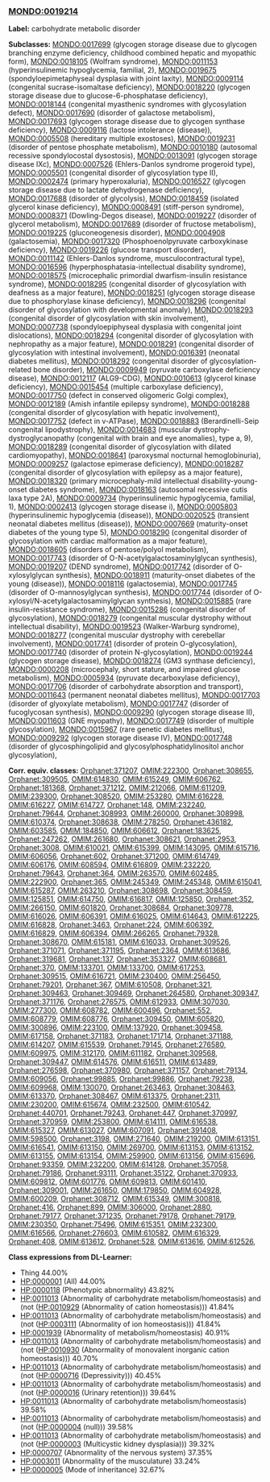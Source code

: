 
### [MONDO:0019214](http://purl.obolibrary.org/obo/MONDO_0019214)
**Label:** carbohydrate metabolic disorder

**Subclasses:** [MONDO:0017699](http://purl.obolibrary.org/obo/MONDO_0017699) (glycogen storage disease due to glycogen branching enzyme deficiency, childhood combined hepatic and myopathic form), [MONDO:0018105](http://purl.obolibrary.org/obo/MONDO_0018105) (Wolfram syndrome), [MONDO:0011153](http://purl.obolibrary.org/obo/MONDO_0011153) (hyperinsulinemic hypoglycemia, familial, 2), [MONDO:0019675](http://purl.obolibrary.org/obo/MONDO_0019675) (spondyloepimetaphyseal dysplasia with joint laxity), [MONDO:0009114](http://purl.obolibrary.org/obo/MONDO_0009114) (congenital sucrase-isomaltase deficiency), [MONDO:0018220](http://purl.obolibrary.org/obo/MONDO_0018220) (glycogen storage disease due to glucose-6-phosphatase deficiency), [MONDO:0018144](http://purl.obolibrary.org/obo/MONDO_0018144) (congenital myasthenic syndromes with glycosylation defect), [MONDO:0017690](http://purl.obolibrary.org/obo/MONDO_0017690) (disorder of galactose metabolism), [MONDO:0017693](http://purl.obolibrary.org/obo/MONDO_0017693) (glycogen storage disease due to glycogen synthase deficiency), [MONDO:0009116](http://purl.obolibrary.org/obo/MONDO_0009116) (lactose intolerance (disease)), [MONDO:0005508](http://purl.obolibrary.org/obo/MONDO_0005508) (hereditary multiple exostoses), [MONDO:0019231](http://purl.obolibrary.org/obo/MONDO_0019231) (disorder of pentose phosphate metabolism), [MONDO:0010180](http://purl.obolibrary.org/obo/MONDO_0010180) (autosomal recessive spondylocostal dysostosis), [MONDO:0013091](http://purl.obolibrary.org/obo/MONDO_0013091) (glycogen storage disease IXc), [MONDO:0007526](http://purl.obolibrary.org/obo/MONDO_0007526) (Ehlers-Danlos syndrome progeroid type), [MONDO:0005501](http://purl.obolibrary.org/obo/MONDO_0005501) (congenital disorder of glycosylation type II), [MONDO:0002474](http://purl.obolibrary.org/obo/MONDO_0002474) (primary hyperoxaluria), [MONDO:0016527](http://purl.obolibrary.org/obo/MONDO_0016527) (glycogen storage disease due to lactate dehydrogenase deficiency), [MONDO:0017688](http://purl.obolibrary.org/obo/MONDO_0017688) (disorder of glycolysis), [MONDO:0018459](http://purl.obolibrary.org/obo/MONDO_0018459) (isolated glycerol kinase deficiency), [MONDO:0008491](http://purl.obolibrary.org/obo/MONDO_0008491) (stiff-person syndrome), [MONDO:0008371](http://purl.obolibrary.org/obo/MONDO_0008371) (Dowling-Degos disease), [MONDO:0019227](http://purl.obolibrary.org/obo/MONDO_0019227) (disorder of glycerol metabolism), [MONDO:0017689](http://purl.obolibrary.org/obo/MONDO_0017689) (disorder of fructose metabolism), [MONDO:0019225](http://purl.obolibrary.org/obo/MONDO_0019225) (gluconeogenesis disorder), [MONDO:0004908](http://purl.obolibrary.org/obo/MONDO_0004908) (galactosemia), [MONDO:0017320](http://purl.obolibrary.org/obo/MONDO_0017320) (Phosphoenolpyruvate carboxykinase deficiency), [MONDO:0019226](http://purl.obolibrary.org/obo/MONDO_0019226) (glucose transport disorder), [MONDO:0011142](http://purl.obolibrary.org/obo/MONDO_0011142) (Ehlers-Danlos syndrome, musculocontractural type), [MONDO:0016596](http://purl.obolibrary.org/obo/MONDO_0016596) (hyperphosphatasia-intellectual disability syndrome), [MONDO:0018575](http://purl.obolibrary.org/obo/MONDO_0018575) (microcephalic primordial dwarfism-insulin resistance syndrome), [MONDO:0018295](http://purl.obolibrary.org/obo/MONDO_0018295) (congenital disorder of glycosylation with deafness as a major feature), [MONDO:0018251](http://purl.obolibrary.org/obo/MONDO_0018251) (glycogen storage disease due to phosphorylase kinase deficiency), [MONDO:0018296](http://purl.obolibrary.org/obo/MONDO_0018296) (congenital disorder of glycosylation with developmental anomaly), [MONDO:0018293](http://purl.obolibrary.org/obo/MONDO_0018293) (congenital disorder of glycosylation with skin involvement), [MONDO:0007738](http://purl.obolibrary.org/obo/MONDO_0007738) (spondyloepiphyseal dysplasia with congenital joint dislocations), [MONDO:0018294](http://purl.obolibrary.org/obo/MONDO_0018294) (congenital disorder of glycosylation with nephropathy as a major feature), [MONDO:0018291](http://purl.obolibrary.org/obo/MONDO_0018291) (congenital disorder of glycosylation with intestinal involvement), [MONDO:0016391](http://purl.obolibrary.org/obo/MONDO_0016391) (neonatal diabetes mellitus), [MONDO:0018292](http://purl.obolibrary.org/obo/MONDO_0018292) (congenital disorder of glycosylation-related bone disorder), [MONDO:0009949](http://purl.obolibrary.org/obo/MONDO_0009949) (pyruvate carboxylase deficiency disease), [MONDO:0012117](http://purl.obolibrary.org/obo/MONDO_0012117) (ALG9-CDG), [MONDO:0010613](http://purl.obolibrary.org/obo/MONDO_0010613) (glycerol kinase deficiency), [MONDO:0015454](http://purl.obolibrary.org/obo/MONDO_0015454) (multiple carboxylase deficiency), [MONDO:0017750](http://purl.obolibrary.org/obo/MONDO_0017750) (defect in conserved oligomeric Golgi complex), [MONDO:0012189](http://purl.obolibrary.org/obo/MONDO_0012189) (Amish infantile epilepsy syndrome), [MONDO:0018288](http://purl.obolibrary.org/obo/MONDO_0018288) (congenital disorder of glycosylation with hepatic involvement), [MONDO:0017752](http://purl.obolibrary.org/obo/MONDO_0017752) (defect in v-ATPase), [MONDO:0018883](http://purl.obolibrary.org/obo/MONDO_0018883) (Berardinelli-Seip congenital lipodystrophy), [MONDO:0014683](http://purl.obolibrary.org/obo/MONDO_0014683) (muscular dystrophy-dystroglycanopathy (congenital with brain and eye anomalies), type a, 9), [MONDO:0018289](http://purl.obolibrary.org/obo/MONDO_0018289) (congenital disorder of glycosylation with dilated cardiomyopathy), [MONDO:0018641](http://purl.obolibrary.org/obo/MONDO_0018641) (paroxysmal nocturnal hemoglobinuria), [MONDO:0009257](http://purl.obolibrary.org/obo/MONDO_0009257) (galactose epimerase deficiency), [MONDO:0018287](http://purl.obolibrary.org/obo/MONDO_0018287) (congenital disorder of glycosylation with epilepsy as a major feature), [MONDO:0018320](http://purl.obolibrary.org/obo/MONDO_0018320) (primary microcephaly-mild intellectual disability-young-onset diabetes syndrome), [MONDO:0018163](http://purl.obolibrary.org/obo/MONDO_0018163) (autosomal recessive cutis laxa type 2A), [MONDO:0009734](http://purl.obolibrary.org/obo/MONDO_0009734) (hyperinsulinemic hypoglycemia, familial, 1), [MONDO:0002413](http://purl.obolibrary.org/obo/MONDO_0002413) (glycogen storage disease i), [MONDO:0005803](http://purl.obolibrary.org/obo/MONDO_0005803) (hyperinsulinemic hypoglycemia (disease)), [MONDO:0020525](http://purl.obolibrary.org/obo/MONDO_0020525) (transient neonatal diabetes mellitus (disease)), [MONDO:0007669](http://purl.obolibrary.org/obo/MONDO_0007669) (maturity-onset diabetes of the young type 5), [MONDO:0018290](http://purl.obolibrary.org/obo/MONDO_0018290) (congenital disorder of glycosylation with cardiac malformation as a major feature), [MONDO:0018605](http://purl.obolibrary.org/obo/MONDO_0018605) (disorders of pentose/polyol metabolism), [MONDO:0017743](http://purl.obolibrary.org/obo/MONDO_0017743) (disorder of O-N-acetylgalactosaminylglycan synthesis), [MONDO:0019207](http://purl.obolibrary.org/obo/MONDO_0019207) (DEND syndrome), [MONDO:0017742](http://purl.obolibrary.org/obo/MONDO_0017742) (disorder of O-xylosylglycan synthesis), [MONDO:0018911](http://purl.obolibrary.org/obo/MONDO_0018911) (maturity-onset diabetes of the young (disease)), [MONDO:0018116](http://purl.obolibrary.org/obo/MONDO_0018116) (galactosemia), [MONDO:0017745](http://purl.obolibrary.org/obo/MONDO_0017745) (disorder of O-mannosylglycan synthesis), [MONDO:0017744](http://purl.obolibrary.org/obo/MONDO_0017744) (disorder of O-xylosyl/N-acetylgalactosaminylglycan synthesis), [MONDO:0015885](http://purl.obolibrary.org/obo/MONDO_0015885) (rare insulin-resistance syndrome), [MONDO:0015286](http://purl.obolibrary.org/obo/MONDO_0015286) (congenital disorder of glycosylation), [MONDO:0018279](http://purl.obolibrary.org/obo/MONDO_0018279) (congenital muscular dystrophy without intellectual disability), [MONDO:0019523](http://purl.obolibrary.org/obo/MONDO_0019523) (Walker-Warburg syndrome), [MONDO:0018277](http://purl.obolibrary.org/obo/MONDO_0018277) (congenital muscular dystrophy with cerebellar involvement), [MONDO:0017741](http://purl.obolibrary.org/obo/MONDO_0017741) (disorder of protein O-glycosylation), [MONDO:0017740](http://purl.obolibrary.org/obo/MONDO_0017740) (disorder of protein N-glycosylation), [MONDO:0019244](http://purl.obolibrary.org/obo/MONDO_0019244) (glycogen storage disease), [MONDO:0018274](http://purl.obolibrary.org/obo/MONDO_0018274) (GM3 synthase deficiency), [MONDO:0000208](http://purl.obolibrary.org/obo/MONDO_0000208) (microcephaly, short stature, and impaired glucose metabolism), [MONDO:0005934](http://purl.obolibrary.org/obo/MONDO_0005934) (pyruvate decarboxylase deficiency), [MONDO:0017706](http://purl.obolibrary.org/obo/MONDO_0017706) (disorder of carbohydrate absorption and transport), [MONDO:0011643](http://purl.obolibrary.org/obo/MONDO_0011643) (permanent neonatal diabetes mellitus), [MONDO:0017703](http://purl.obolibrary.org/obo/MONDO_0017703) (disorder of glyoxylate metabolism), [MONDO:0017747](http://purl.obolibrary.org/obo/MONDO_0017747) (disorder of fucoglycosan synthesis), [MONDO:0009290](http://purl.obolibrary.org/obo/MONDO_0009290) (glycogen storage disease II), [MONDO:0011603](http://purl.obolibrary.org/obo/MONDO_0011603) (GNE myopathy), [MONDO:0017749](http://purl.obolibrary.org/obo/MONDO_0017749) (disorder of multiple glycosylation), [MONDO:0015967](http://purl.obolibrary.org/obo/MONDO_0015967) (rare genetic diabetes mellitus), [MONDO:0009292](http://purl.obolibrary.org/obo/MONDO_0009292) (glycogen storage disease IV), [MONDO:0017748](http://purl.obolibrary.org/obo/MONDO_0017748) (disorder of glycosphingolipid and glycosylphosphatidylinositol anchor glycosylation), 

**Corr. equiv. classes:** [Orphanet:371207](http://www.orpha.net/ORDO/Orphanet_371207), [OMIM:222300](http://purl.obolibrary.org/obo/OMIM_222300), [Orphanet:308655](http://www.orpha.net/ORDO/Orphanet_308655), [Orphanet:309505](http://www.orpha.net/ORDO/Orphanet_309505), [OMIM:614830](http://purl.obolibrary.org/obo/OMIM_614830), [OMIM:615249](http://purl.obolibrary.org/obo/OMIM_615249), [OMIM:606762](http://purl.obolibrary.org/obo/OMIM_606762), [Orphanet:181368](http://www.orpha.net/ORDO/Orphanet_181368), [Orphanet:371212](http://www.orpha.net/ORDO/Orphanet_371212), [OMIM:212066](http://purl.obolibrary.org/obo/OMIM_212066), [OMIM:611209](http://purl.obolibrary.org/obo/OMIM_611209), [OMIM:239300](http://purl.obolibrary.org/obo/OMIM_239300), [Orphanet:308520](http://www.orpha.net/ORDO/Orphanet_308520), [OMIM:253280](http://purl.obolibrary.org/obo/OMIM_253280), [OMIM:616228](http://purl.obolibrary.org/obo/OMIM_616228), [OMIM:616227](http://purl.obolibrary.org/obo/OMIM_616227), [OMIM:614727](http://purl.obolibrary.org/obo/OMIM_614727), [Orphanet:148](http://www.orpha.net/ORDO/Orphanet_148), [OMIM:232240](http://purl.obolibrary.org/obo/OMIM_232240), [Orphanet:79644](http://www.orpha.net/ORDO/Orphanet_79644), [Orphanet:308993](http://www.orpha.net/ORDO/Orphanet_308993), [OMIM:260000](http://purl.obolibrary.org/obo/OMIM_260000), [Orphanet:308998](http://www.orpha.net/ORDO/Orphanet_308998), [OMIM:610374](http://purl.obolibrary.org/obo/OMIM_610374), [Orphanet:308638](http://www.orpha.net/ORDO/Orphanet_308638), [OMIM:278250](http://purl.obolibrary.org/obo/OMIM_278250), [Orphanet:436182](http://www.orpha.net/ORDO/Orphanet_436182), [OMIM:603585](http://purl.obolibrary.org/obo/OMIM_603585), [OMIM:184850](http://purl.obolibrary.org/obo/OMIM_184850), [OMIM:606612](http://purl.obolibrary.org/obo/OMIM_606612), [Orphanet:183625](http://www.orpha.net/ORDO/Orphanet_183625), [Orphanet:247262](http://www.orpha.net/ORDO/Orphanet_247262), [OMIM:261680](http://purl.obolibrary.org/obo/OMIM_261680), [Orphanet:308621](http://www.orpha.net/ORDO/Orphanet_308621), [Orphanet:2953](http://www.orpha.net/ORDO/Orphanet_2953), [Orphanet:3008](http://www.orpha.net/ORDO/Orphanet_3008), [OMIM:610021](http://purl.obolibrary.org/obo/OMIM_610021), [OMIM:615399](http://purl.obolibrary.org/obo/OMIM_615399), [OMIM:143095](http://purl.obolibrary.org/obo/OMIM_143095), [OMIM:615716](http://purl.obolibrary.org/obo/OMIM_615716), [OMIM:606056](http://purl.obolibrary.org/obo/OMIM_606056), [Orphanet:602](http://www.orpha.net/ORDO/Orphanet_602), [Orphanet:371200](http://www.orpha.net/ORDO/Orphanet_371200), [OMIM:614749](http://purl.obolibrary.org/obo/OMIM_614749), [OMIM:606176](http://purl.obolibrary.org/obo/OMIM_606176), [OMIM:608594](http://purl.obolibrary.org/obo/OMIM_608594), [OMIM:616809](http://purl.obolibrary.org/obo/OMIM_616809), [OMIM:232220](http://purl.obolibrary.org/obo/OMIM_232220), [Orphanet:79643](http://www.orpha.net/ORDO/Orphanet_79643), [Orphanet:364](http://www.orpha.net/ORDO/Orphanet_364), [OMIM:263570](http://purl.obolibrary.org/obo/OMIM_263570), [OMIM:602485](http://purl.obolibrary.org/obo/OMIM_602485), [OMIM:222900](http://purl.obolibrary.org/obo/OMIM_222900), [Orphanet:365](http://www.orpha.net/ORDO/Orphanet_365), [OMIM:245349](http://purl.obolibrary.org/obo/OMIM_245349), [OMIM:245348](http://purl.obolibrary.org/obo/OMIM_245348), [OMIM:615041](http://purl.obolibrary.org/obo/OMIM_615041), [OMIM:615287](http://purl.obolibrary.org/obo/OMIM_615287), [OMIM:263210](http://purl.obolibrary.org/obo/OMIM_263210), [Orphanet:308698](http://www.orpha.net/ORDO/Orphanet_308698), [Orphanet:308459](http://www.orpha.net/ORDO/Orphanet_308459), [OMIM:125851](http://purl.obolibrary.org/obo/OMIM_125851), [OMIM:614750](http://purl.obolibrary.org/obo/OMIM_614750), [OMIM:616817](http://purl.obolibrary.org/obo/OMIM_616817), [OMIM:125850](http://purl.obolibrary.org/obo/OMIM_125850), [Orphanet:352](http://www.orpha.net/ORDO/Orphanet_352), [OMIM:266150](http://purl.obolibrary.org/obo/OMIM_266150), [OMIM:601820](http://purl.obolibrary.org/obo/OMIM_601820), [Orphanet:308684](http://www.orpha.net/ORDO/Orphanet_308684), [Orphanet:309778](http://www.orpha.net/ORDO/Orphanet_309778), [OMIM:616026](http://purl.obolibrary.org/obo/OMIM_616026), [OMIM:606391](http://purl.obolibrary.org/obo/OMIM_606391), [OMIM:616025](http://purl.obolibrary.org/obo/OMIM_616025), [OMIM:614643](http://purl.obolibrary.org/obo/OMIM_614643), [OMIM:612225](http://purl.obolibrary.org/obo/OMIM_612225), [OMIM:616828](http://purl.obolibrary.org/obo/OMIM_616828), [Orphanet:3463](http://www.orpha.net/ORDO/Orphanet_3463), [Orphanet:224](http://www.orpha.net/ORDO/Orphanet_224), [OMIM:606392](http://purl.obolibrary.org/obo/OMIM_606392), [OMIM:616829](http://purl.obolibrary.org/obo/OMIM_616829), [OMIM:606394](http://purl.obolibrary.org/obo/OMIM_606394), [OMIM:266265](http://purl.obolibrary.org/obo/OMIM_266265), [Orphanet:79328](http://www.orpha.net/ORDO/Orphanet_79328), [Orphanet:308670](http://www.orpha.net/ORDO/Orphanet_308670), [OMIM:615181](http://purl.obolibrary.org/obo/OMIM_615181), [OMIM:616033](http://purl.obolibrary.org/obo/OMIM_616033), [Orphanet:309526](http://www.orpha.net/ORDO/Orphanet_309526), [Orphanet:371071](http://www.orpha.net/ORDO/Orphanet_371071), [Orphanet:371195](http://www.orpha.net/ORDO/Orphanet_371195), [Orphanet:2364](http://www.orpha.net/ORDO/Orphanet_2364), [OMIM:613686](http://purl.obolibrary.org/obo/OMIM_613686), [Orphanet:319681](http://www.orpha.net/ORDO/Orphanet_319681), [Orphanet:137](http://www.orpha.net/ORDO/Orphanet_137), [Orphanet:353327](http://www.orpha.net/ORDO/Orphanet_353327), [OMIM:608681](http://purl.obolibrary.org/obo/OMIM_608681), [Orphanet:370](http://www.orpha.net/ORDO/Orphanet_370), [OMIM:133701](http://purl.obolibrary.org/obo/OMIM_133701), [OMIM:133700](http://purl.obolibrary.org/obo/OMIM_133700), [OMIM:617253](http://purl.obolibrary.org/obo/OMIM_617253), [Orphanet:309515](http://www.orpha.net/ORDO/Orphanet_309515), [OMIM:616721](http://purl.obolibrary.org/obo/OMIM_616721), [OMIM:230400](http://purl.obolibrary.org/obo/OMIM_230400), [OMIM:256450](http://purl.obolibrary.org/obo/OMIM_256450), [Orphanet:79201](http://www.orpha.net/ORDO/Orphanet_79201), [Orphanet:367](http://www.orpha.net/ORDO/Orphanet_367), [OMIM:610508](http://purl.obolibrary.org/obo/OMIM_610508), [Orphanet:321](http://www.orpha.net/ORDO/Orphanet_321), [Orphanet:309463](http://www.orpha.net/ORDO/Orphanet_309463), [Orphanet:309469](http://www.orpha.net/ORDO/Orphanet_309469), [Orphanet:264580](http://www.orpha.net/ORDO/Orphanet_264580), [Orphanet:309347](http://www.orpha.net/ORDO/Orphanet_309347), [Orphanet:371176](http://www.orpha.net/ORDO/Orphanet_371176), [Orphanet:276575](http://www.orpha.net/ORDO/Orphanet_276575), [OMIM:612933](http://purl.obolibrary.org/obo/OMIM_612933), [OMIM:307030](http://purl.obolibrary.org/obo/OMIM_307030), [OMIM:277300](http://purl.obolibrary.org/obo/OMIM_277300), [OMIM:608782](http://purl.obolibrary.org/obo/OMIM_608782), [OMIM:600496](http://purl.obolibrary.org/obo/OMIM_600496), [Orphanet:552](http://www.orpha.net/ORDO/Orphanet_552), [OMIM:608779](http://purl.obolibrary.org/obo/OMIM_608779), [OMIM:608776](http://purl.obolibrary.org/obo/OMIM_608776), [Orphanet:309450](http://www.orpha.net/ORDO/Orphanet_309450), [OMIM:605820](http://purl.obolibrary.org/obo/OMIM_605820), [OMIM:300896](http://purl.obolibrary.org/obo/OMIM_300896), [OMIM:223100](http://purl.obolibrary.org/obo/OMIM_223100), [OMIM:137920](http://purl.obolibrary.org/obo/OMIM_137920), [Orphanet:309458](http://www.orpha.net/ORDO/Orphanet_309458), [OMIM:617158](http://purl.obolibrary.org/obo/OMIM_617158), [Orphanet:371183](http://www.orpha.net/ORDO/Orphanet_371183), [Orphanet:171714](http://www.orpha.net/ORDO/Orphanet_171714), [Orphanet:371188](http://www.orpha.net/ORDO/Orphanet_371188), [OMIM:614207](http://purl.obolibrary.org/obo/OMIM_614207), [OMIM:615539](http://purl.obolibrary.org/obo/OMIM_615539), [Orphanet:79145](http://www.orpha.net/ORDO/Orphanet_79145), [Orphanet:276580](http://www.orpha.net/ORDO/Orphanet_276580), [OMIM:609975](http://purl.obolibrary.org/obo/OMIM_609975), [OMIM:312170](http://purl.obolibrary.org/obo/OMIM_312170), [OMIM:611182](http://purl.obolibrary.org/obo/OMIM_611182), [Orphanet:309568](http://www.orpha.net/ORDO/Orphanet_309568), [Orphanet:309447](http://www.orpha.net/ORDO/Orphanet_309447), [OMIM:614576](http://purl.obolibrary.org/obo/OMIM_614576), [OMIM:616511](http://purl.obolibrary.org/obo/OMIM_616511), [OMIM:613489](http://purl.obolibrary.org/obo/OMIM_613489), [Orphanet:276598](http://www.orpha.net/ORDO/Orphanet_276598), [Orphanet:370980](http://www.orpha.net/ORDO/Orphanet_370980), [Orphanet:371157](http://www.orpha.net/ORDO/Orphanet_371157), [Orphanet:79134](http://www.orpha.net/ORDO/Orphanet_79134), [OMIM:609056](http://purl.obolibrary.org/obo/OMIM_609056), [Orphanet:99885](http://www.orpha.net/ORDO/Orphanet_99885), [Orphanet:99886](http://www.orpha.net/ORDO/Orphanet_99886), [Orphanet:79238](http://www.orpha.net/ORDO/Orphanet_79238), [OMIM:609968](http://purl.obolibrary.org/obo/OMIM_609968), [OMIM:130070](http://purl.obolibrary.org/obo/OMIM_130070), [Orphanet:263463](http://www.orpha.net/ORDO/Orphanet_263463), [Orphanet:308463](http://www.orpha.net/ORDO/Orphanet_308463), [OMIM:613370](http://purl.obolibrary.org/obo/OMIM_613370), [Orphanet:308467](http://www.orpha.net/ORDO/Orphanet_308467), [OMIM:613375](http://purl.obolibrary.org/obo/OMIM_613375), [Orphanet:2311](http://www.orpha.net/ORDO/Orphanet_2311), [OMIM:230200](http://purl.obolibrary.org/obo/OMIM_230200), [OMIM:615674](http://purl.obolibrary.org/obo/OMIM_615674), [OMIM:232500](http://purl.obolibrary.org/obo/OMIM_232500), [OMIM:610542](http://purl.obolibrary.org/obo/OMIM_610542), [Orphanet:440701](http://www.orpha.net/ORDO/Orphanet_440701), [Orphanet:79243](http://www.orpha.net/ORDO/Orphanet_79243), [Orphanet:447](http://www.orpha.net/ORDO/Orphanet_447), [Orphanet:370997](http://www.orpha.net/ORDO/Orphanet_370997), [Orphanet:370959](http://www.orpha.net/ORDO/Orphanet_370959), [OMIM:253800](http://purl.obolibrary.org/obo/OMIM_253800), [OMIM:614111](http://purl.obolibrary.org/obo/OMIM_614111), [OMIM:616538](http://purl.obolibrary.org/obo/OMIM_616538), [OMIM:615327](http://purl.obolibrary.org/obo/OMIM_615327), [OMIM:613027](http://purl.obolibrary.org/obo/OMIM_613027), [OMIM:607091](http://purl.obolibrary.org/obo/OMIM_607091), [Orphanet:391408](http://www.orpha.net/ORDO/Orphanet_391408), [OMIM:598500](http://purl.obolibrary.org/obo/OMIM_598500), [Orphanet:3198](http://www.orpha.net/ORDO/Orphanet_3198), [OMIM:271640](http://purl.obolibrary.org/obo/OMIM_271640), [OMIM:219200](http://purl.obolibrary.org/obo/OMIM_219200), [OMIM:613151](http://purl.obolibrary.org/obo/OMIM_613151), [OMIM:616541](http://purl.obolibrary.org/obo/OMIM_616541), [OMIM:613150](http://purl.obolibrary.org/obo/OMIM_613150), [OMIM:269700](http://purl.obolibrary.org/obo/OMIM_269700), [OMIM:613153](http://purl.obolibrary.org/obo/OMIM_613153), [OMIM:613152](http://purl.obolibrary.org/obo/OMIM_613152), [OMIM:613155](http://purl.obolibrary.org/obo/OMIM_613155), [OMIM:613154](http://purl.obolibrary.org/obo/OMIM_613154), [OMIM:259900](http://purl.obolibrary.org/obo/OMIM_259900), [OMIM:613156](http://purl.obolibrary.org/obo/OMIM_613156), [OMIM:615696](http://purl.obolibrary.org/obo/OMIM_615696), [Orphanet:93359](http://www.orpha.net/ORDO/Orphanet_93359), [OMIM:232200](http://purl.obolibrary.org/obo/OMIM_232200), [OMIM:614128](http://purl.obolibrary.org/obo/OMIM_614128), [Orphanet:357058](http://www.orpha.net/ORDO/Orphanet_357058), [Orphanet:79186](http://www.orpha.net/ORDO/Orphanet_79186), [Orphanet:93111](http://www.orpha.net/ORDO/Orphanet_93111), [Orphanet:35122](http://www.orpha.net/ORDO/Orphanet_35122), [Orphanet:370933](http://www.orpha.net/ORDO/Orphanet_370933), [OMIM:609812](http://purl.obolibrary.org/obo/OMIM_609812), [OMIM:601776](http://purl.obolibrary.org/obo/OMIM_601776), [OMIM:609813](http://purl.obolibrary.org/obo/OMIM_609813), [OMIM:601410](http://purl.obolibrary.org/obo/OMIM_601410), [Orphanet:309001](http://www.orpha.net/ORDO/Orphanet_309001), [OMIM:261650](http://purl.obolibrary.org/obo/OMIM_261650), [OMIM:179850](http://purl.obolibrary.org/obo/OMIM_179850), [OMIM:604928](http://purl.obolibrary.org/obo/OMIM_604928), [OMIM:600209](http://purl.obolibrary.org/obo/OMIM_600209), [Orphanet:308712](http://www.orpha.net/ORDO/Orphanet_308712), [OMIM:615349](http://purl.obolibrary.org/obo/OMIM_615349), [OMIM:300818](http://purl.obolibrary.org/obo/OMIM_300818), [Orphanet:416](http://www.orpha.net/ORDO/Orphanet_416), [Orphanet:899](http://www.orpha.net/ORDO/Orphanet_899), [OMIM:306000](http://purl.obolibrary.org/obo/OMIM_306000), [Orphanet:2880](http://www.orpha.net/ORDO/Orphanet_2880), [Orphanet:79177](http://www.orpha.net/ORDO/Orphanet_79177), [Orphanet:371235](http://www.orpha.net/ORDO/Orphanet_371235), [Orphanet:79178](http://www.orpha.net/ORDO/Orphanet_79178), [Orphanet:79179](http://www.orpha.net/ORDO/Orphanet_79179), [OMIM:230350](http://purl.obolibrary.org/obo/OMIM_230350), [Orphanet:75496](http://www.orpha.net/ORDO/Orphanet_75496), [OMIM:615351](http://purl.obolibrary.org/obo/OMIM_615351), [OMIM:232300](http://purl.obolibrary.org/obo/OMIM_232300), [OMIM:616566](http://purl.obolibrary.org/obo/OMIM_616566), [Orphanet:276603](http://www.orpha.net/ORDO/Orphanet_276603), [OMIM:610582](http://purl.obolibrary.org/obo/OMIM_610582), [OMIM:616329](http://purl.obolibrary.org/obo/OMIM_616329), [Orphanet:408](http://www.orpha.net/ORDO/Orphanet_408), [OMIM:613612](http://purl.obolibrary.org/obo/OMIM_613612), [Orphanet:528](http://www.orpha.net/ORDO/Orphanet_528), [OMIM:613616](http://purl.obolibrary.org/obo/OMIM_613616), [OMIM:612526](http://purl.obolibrary.org/obo/OMIM_612526), 

**Class expressions from DL-Learner:**

- Thing 44.00%
- [HP:0000001](http://purl.obolibrary.org/obo/HP_0000001) (All) 44.00%
- [HP:0000118](http://purl.obolibrary.org/obo/HP_0000118) (Phenotypic abnormality) 43.82%
- [HP:0011013](http://purl.obolibrary.org/obo/HP_0011013) (Abnormality of carbohydrate metabolism/homeostasis) and (not ([HP:0010929](http://purl.obolibrary.org/obo/HP_0010929) (Abnormality of cation homeostasis))) 41.84%
- [HP:0011013](http://purl.obolibrary.org/obo/HP_0011013) (Abnormality of carbohydrate metabolism/homeostasis) and (not ([HP:0003111](http://purl.obolibrary.org/obo/HP_0003111) (Abnormality of ion homeostasis))) 41.84%
- [HP:0001939](http://purl.obolibrary.org/obo/HP_0001939) (Abnormality of metabolism/homeostasis) 40.91%
- [HP:0011013](http://purl.obolibrary.org/obo/HP_0011013) (Abnormality of carbohydrate metabolism/homeostasis) and (not ([HP:0010930](http://purl.obolibrary.org/obo/HP_0010930) (Abnormality of monovalent inorganic cation homeostasis))) 40.70%
- [HP:0011013](http://purl.obolibrary.org/obo/HP_0011013) (Abnormality of carbohydrate metabolism/homeostasis) and (not ([HP:0000716](http://purl.obolibrary.org/obo/HP_0000716) (Depressivity))) 40.45%
- [HP:0011013](http://purl.obolibrary.org/obo/HP_0011013) (Abnormality of carbohydrate metabolism/homeostasis) and (not ([HP:0000016](http://purl.obolibrary.org/obo/HP_0000016) (Urinary retention))) 39.64%
- [HP:0011013](http://purl.obolibrary.org/obo/HP_0011013) (Abnormality of carbohydrate metabolism/homeostasis) 39.58%
- [HP:0011013](http://purl.obolibrary.org/obo/HP_0011013) (Abnormality of carbohydrate metabolism/homeostasis) and (not ([HP:0000004](http://purl.obolibrary.org/obo/HP_0000004) (null))) 39.58%
- [HP:0011013](http://purl.obolibrary.org/obo/HP_0011013) (Abnormality of carbohydrate metabolism/homeostasis) and (not ([HP:0000003](http://purl.obolibrary.org/obo/HP_0000003) (Multicystic kidney dysplasia))) 39.32%
- [HP:0000707](http://purl.obolibrary.org/obo/HP_0000707) (Abnormality of the nervous system) 37.35%
- [HP:0003011](http://purl.obolibrary.org/obo/HP_0003011) (Abnormality of the musculature) 33.24%
- [HP:0000005](http://purl.obolibrary.org/obo/HP_0000005) (Mode of inheritance) 32.67%


